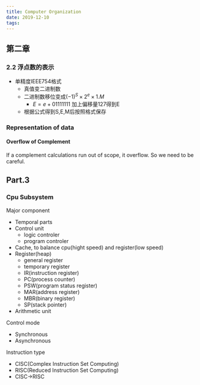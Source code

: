 ```yaml
---
title: Computer Organization
date: 2019-12-10
tags: 
---
```


## 第二章

### 2.2 浮点数的表示

- 单精度IEEE754格式
    - 真值变二进制数
    - 二进制数移位变成$(-1)^S \times{2^e} \times {1.M}$
        - $E = e + 01111111$ 加上偏移量127得到E
    - 根据公式得到S,E,M后按照格式保存

### Representation of data

#### Overflow of Complement
If a complement calculations run out of scope, it overflow. So we need to be careful.


## Part.3

### Cpu Subsystem

Major component
- Temporal parts
- Control unit
    - logic controler
    - program controler
- Cache, to balance cpu(hight speed) and register(low speed)
- Register(heap)
    - general register
    - temporary register
    - IR(instruction register)
    - PC(process counter)
    - PSW(program status register)
    - MAR(address register)
    - MBR(binary register)
    - SP(stack pointer)
- Arithmetic unit

Control mode
- Synchronous
- Asynchronous

Instruction type
- CISC(Complex Instruction Set Computing)
- RISC(Reduced Instruction Set Computing)
- CISC-\>RISC



